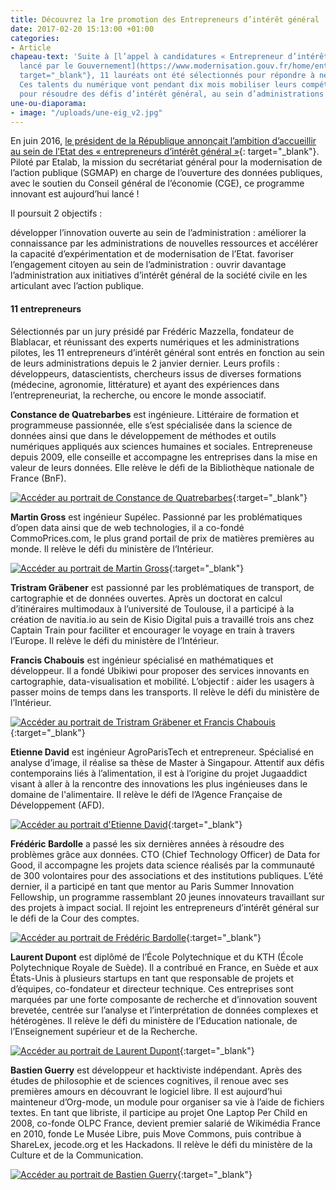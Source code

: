 ```yaml
---
title: Découvrez la 1re promotion des Entrepreneurs d’intérêt général !
date: 2017-02-20 15:13:00 +01:00
categories:
- Article
chapeau-text: 'Suite à [l’appel à candidatures « Entrepreneur d’intérêt général »
  lancé par le Gouvernement](https://www.modernisation.gouv.fr/home/entrepreneur-interet-general){:
  target="_blank"}, 11 lauréats ont été sélectionnés pour répondre à neuf défis publics.
  Ces talents du numérique vont pendant dix mois mobiliser leurs compétences d’exception
  pour résoudre des défis d’intérêt général, au sein d’administrations pionnières'
une-ou-diaporama:
- image: "/uploads/une-eig_v2.jpg"
---
```


En juin 2016, [le président de la République annonçait l’ambition d’accueillir au sein de l’Etat des « entrepreneurs d’intérêt général »](https://www.modernisation.gouv.fr/home/le-programme-entrepreneur-dinteret-general-lance-prochainement){: target="_blank"}. Piloté par Etalab, la mission du secrétariat général pour la modernisation de l’action publique (SGMAP) en charge de l’ouverture des données publiques, avec le soutien du Conseil général de l’économie (CGE), ce programme innovant est aujourd’hui lancé !

Il poursuit 2 objectifs :

développer l’innovation ouverte au sein de l’administration : améliorer la connaissance par les administrations de nouvelles ressources et accélérer la capacité d’expérimentation et de modernisation de l’Etat.
favoriser l’engagement citoyen au sein de l’administration : ouvrir davantage l’administration aux initiatives d’intérêt général de la société civile en les articulant avec l’action publique.

 

#### 11 entrepreneurs

Sélectionnés par un jury présidé par Frédéric Mazzella, fondateur de Blablacar, et réunissant des experts numériques et les administrations pilotes, les 11 entrepreneurs d’intérêt général sont entrés en fonction au sein de leurs administrations depuis le 2 janvier dernier. Leurs profils : développeurs, datascientists, chercheurs issus de diverses formations (médecine, agronomie, littérature) et ayant des expériences dans l’entrepreneuriat, la recherche, ou encore le monde associatif.

**Constance de Quatrebarbes** est ingénieure. Littéraire de formation et programmeuse passionnée, elle s’est spécialisée dans la science de données ainsi que dans le développement de méthodes et outils numériques appliqués aux sciences humaines et sociales. Entrepreneuse depuis 2009, elle conseille et accompagne les entreprises dans la mise en valeur de leurs données. Elle relève le défi de la Bibliothèque nationale de France (BnF).

[![Accéder au portrait de Constance de Quatrebarbes](uploads/EIG%201.png)](https://www.dailymotion.com/video/x5cit86 "Accéder au portrait de Constance de Quatrebarbes"){:target="_blank"}

**Martin Gross** est ingénieur Supélec. Passionné par les problématiques d’open data ainsi que de web technologies, il a co-fondé CommoPrices.com, le plus grand portail de prix de matières premières au monde. Il relève le défi du ministère de l’Intérieur.

[![Accéder au portrait de Martin Gross](/uploads/EIG%202.png)](https://www.dailymotion.com/video/x5ciua7 "Accéder au portrait Martin Gross"){:target="_blank"}

**Tristram Gräbener** est passionné par les problématiques de transport, de cartographie et de données ouvertes. Après un doctorat en calcul d’itinéraires multimodaux à l’université de Toulouse, il a participé à la création de navitia.io au sein de Kisio Digital puis a travaillé trois ans chez Captain Train pour faciliter et encourager le voyage en train à travers l’Europe. Il relève le défi du ministère de l’Intérieur.

**Francis Chabouis** est ingénieur spécialisé en mathématiques et développeur. Il a fondé Ubikiwi pour proposer des services innovants en cartographie, data-visualisation et mobilité. L’objectif : aider les usagers à passer moins de temps dans les transports. Il relève le défi du ministère de l’Intérieur.

[![Accéder au portrait de Tristram Gräbener et Francis Chabouis](/uploads/EIG%203.png)](https://www.dailymotion.com/video/x5ciq09 "Accéder au portrait de Tristram Gräbener et Francis Chabouis"){:target="_blank"}

**Etienne David** est ingénieur AgroParisTech et entrepreneur. Spécialisé en analyse d’image, il réalise sa thèse de Master à Singapour. Attentif aux défis contemporains liés à l’alimentation, il est à l’origine du projet Jugaaddict visant à aller à la rencontre des innovations les plus ingénieuses dans le domaine de l'alimentaire. Il relève le défi de l’Agence Française de Développement (AFD).

[![Accéder au portrait d'Etienne David](/uploads/EIG%204.png)](https://www.dailymotion.com/video/x5cispt "Accéder au portrait d'Etienne David"){:target="_blank"}

**Frédéric Bardolle** a passé les six dernières années à résoudre des problèmes grâce aux données. CTO (Chief Technology Officer) de Data for Good, il accompagne les projets data science réalisés par la communauté de 300 volontaires pour des associations et des institutions publiques. L’été dernier, il a participé en tant que mentor au Paris Summer Innovation Fellowship, un programme rassemblant 20 jeunes innovateurs travaillant sur des projets à impact social. Il rejoint les entrepreneurs d’intérêt général sur le défi de la Cour des comptes.

[![Accéder au portrait de Frédéric Bardolle](/uploads/EIG%205.png)](https://www.dailymotion.com/video/x5cispt "Accéder au portrait de Frédéric Bardolle"){:target="_blank"}

**Laurent Dupont** est diplômé de l’École Polytechnique et du KTH (École Polytechnique Royale de Suède). Il a contribué en France, en Suède et aux États-Unis à plusieurs startups en tant que responsable de projets et d’équipes, co-fondateur et directeur technique. Ces entreprises sont marquées par une forte composante de recherche et d’innovation souvent brevetée, centrée sur l’analyse et l’interprétation de données complexes et hétérogènes. Il relève le défi du ministère de l’Education nationale, de l’Enseignement supérieur et de la Recherche.

[![Accéder au portrait de Laurent Dupont](/uploads/EIG%206.png)](https://www.dailymotion.com/video/x5cirr2 "Accéder au portrait de Laurent Dupont"){:target="_blank"}

**Bastien Guerry** est développeur et hacktiviste indépendant. Après des études de philosophie et de sciences cognitives, il renoue avec ses premières amours en découvrant le logiciel libre. Il est aujourd’hui mainteneur d’Org-mode, un module pour organiser sa vie à l’aide de fichiers textes. En tant que libriste, il participe au projet One Laptop Per Child en 2008, co-fonde OLPC France, devient premier salarié de Wikimédia France en 2010, fonde Le Musée Libre, puis Move Commons, puis contribue à ShareLex, jecode.org et les Hackadons. Il relève le défi du ministère de la Culture et de la Communication.
 
[![Accéder au portrait de Bastien Guerry](/uploads/EIG%206.png)](https://www.dailymotion.com/video/x5cirr2 "Accéder au portrait de Bastien Guerry"){:target="_blank"}



